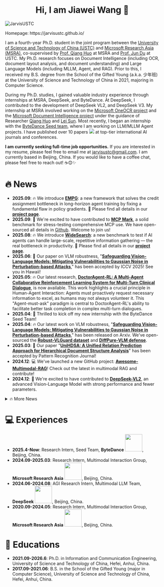 <h1 align="center">Hi, I am Jiawei Wang 👋</h1>
<p align="left"> <img src="https://komarev.com/ghpvc/?username=JarvisUSTC&label=Visitors&color=blue&style=plastic" alt="JarvisUSTC" /></p>
<p>Homepage: https://jarvisustc.github.io/</p>

<p>I am a fourth-year Ph.D. student in the joint program between the <a href="https://ustc.edu.cn/">University of Science and Technology of China (USTC)</a> and <a href="https://www.microsoft.com/en-us/research/lab/microsoft-research-asia/">Microsoft Research Asia (MSRA)</a>, co-supervised by <a href="https://www.microsoft.com/en-us/research/people/qianghuo/">Prof. Qiang Huo</a> at MSRA and <a href="http://staff.ustc.edu.cn/~jundu/">Prof. Jun Du</a> at USTC. My Ph.D. research focuses on Document Intelligence (including OCR, document layout analysis, and document understanding) and Large Language Models (including MLLM, Agent, and RAG). Prior to this, I received my B.S. degree from the School of the Gifted Young (a.k.a. 少年班) at the University of Science and Technology of China in 2021, majoring in Computer Science.</p>

<p>During my Ph.D. studies, I gained valuable industry experience through internships at MSRA, DeepSeek, and ByteDance. At DeepSeek, I contributed to the development of DeepSeek VL2, and DeepSeek V3. My internship at MSRA involved working on the <a href="https://learn.microsoft.com/en-us/azure/ai-services/computer-vision/overview-ocr">Microsoft OneOCR project</a> and the <a href="https://azure.microsoft.com/en-us/products/ai-services/ai-document-intelligence">Microsoft Document Intelligence project</a> under the guidance of Researcher <a href="https://www.microsoft.com/en-us/research/people/qianghuo/">Qiang Huo</a> and <a href="https://scholar.google.com/citations?user=cUfOZxQAAAAJ&amp;hl=en">Lei Sun</a>. Most recently, I began an internship with the <a href="https://seed.bytedance.com/en/">ByteDance Seed team</a>, where I am working on LLM/MLLM Agent projects. I have published over 10 papers <a href="https://scholar.google.com/citations?user=VKT0Vg4AAAAJ"><img src="https://img.shields.io/endpoint?logo=Google%20Scholar&amp;url=https%3A%2F%2Fcdn.jsdelivr.net%2Fgh%2FJarvisUSTC%2Fjarvisustc.github.io@google-scholar-stats%2Fgs_data_shieldsio.json&amp;labelColor=f6f6f6&amp;color=9cf&amp;style=flat&amp;label=citations" /></a> at top-tier international AI journals and conferences.</p>

<p><strong>I am currently seeking full-time job opportunities.</strong> If you are interested in my resume, please feel free to email me at <a href="mailto:jarvisustc@gmail.com">jarvisustc@gmail.com</a>. I am currently based in Beijing, China. If you would like to have a coffee chat, please feel free to reach out! ☕😊✨</p>

<h1 id="-news">🔥 News</h1>

<ul>
<li><b>2025.09</b>: 🔥 We introduce <a href="https://huggingface.co/papers/2509.09265"><b>EMPG</b></a>: a new framework that solves the credit assignment bottleneck in long-horizon agent training by fixing a fundamental flaw in policy gradients. 🚧 Please find all details in our <a href="https://empgseed-seed.github.io/"><b>project page</b></a>.</li>
<li><b>2025.09</b>: 🎉 We're excited to have contributed to <a href="https://mcpmark.ai/"><b>MCP Mark</b></a>, a solid benchmark for stress-testing comprehensive MCP use. We have open-sourced all details in <a href="https://github.com/eval-sys/mcpmark/">Github</a>. Welcome to join us!</li>
<li><b>2025.08</b>: 🔥 We introduce <a href="https://arxiv.org/pdf/2508.07999"><b>WideSearch</b></a>: a new benchmark to test if AI agents can handle large-scale, repetitive information gathering — the real bottleneck in productivity. 🚧 Please find all details in our <a href="https://widesearch-seed.github.io/"><b>project page</b></a>.</li>
<li><b>2025.06</b>: 🎉 Our paper on VLM robustness, "<a href="https://arxiv.org/abs/2504.01308"><b>Safeguarding Vision-Language Models: Mitigating Vulnerabilities to Gaussian Noise in Perturbation-based Attacks</b></a>," has been accepted by ICCV 2025! See you in Hawaii!</li>
<li><b>2025.05</b>: 🔥 Our latest research, <a href="https://arxiv.org/abs/2505.19630"><b>DoctorAgent-RL: A Multi-Agent Collaborative Reinforcement Learning System for Multi-Turn Clinical Dialogue</b></a>, is now available. This work highlights a crucial principle in Human-Agent Interaction: Agents must proactively request necessary information to excel, as humans may not always volunteer it. This "Agent-must-ask" paradigm is central to DoctorAgent-RL's ability to facilitate better task completion in complex multi-turn dialogues. </li>
<li><b>2025.04</b>: 🎉 Thrilled to kick off my new internship with the ByteDance Seed Team!</li>
<li><b>2025.04</b>: 🔥 Our latest work on VLM robustness, "<a href="https://arxiv.org/abs/2504.01308"><b>Safeguarding Vision-Language Models: Mitigating Vulnerabilities to Gaussian Noise in Perturbation-based Attacks</b></a>," has been released on Arxiv. We've open-sourced the <a href="https://huggingface.co/datasets/Jarvis1111/RobustVLGuard"><b>Robust-VLGuard dataset</b></a> and <a href="https://github.com/JarvisUSTC/DiffPure-RobustVLM"><b>DiffPure-VLM defense</b></a>.</li>
<li><b>2025.03</b>: 🎉 Our paper "<a href="https://arxiv.org/abs/2503.15893"><b>UniHDSA: A Unified Relation Prediction Approach for Hierarchical Document Structure Analysis</b></a>" has been accepted by Pattern Recognition Journal!</li>
<li><b>2024.12</b>: 💻 We've launched a new GitHub project: <a href="https://github.com/JarvisUSTC/Awesome-Multimodal-RAG"><b>Awesome-Multimodal-RAG</b></a>! Check out the latest in multimodal RAG and contribute!</li>
<li><b>2024.12</b>: 🤝 We're excited to have contributed to <a href="https://github.com/deepseek-ai/DeepSeek-VL2"><b>DeepSeek-VL2</b></a>, an advanced Vision-Language Model with strong performance and fewer parameters.</li>
</ul>
<details>
<summary> 🔥 More News</summary>
<ul>
<li><b>2024.08-09</b>: 🗣️ Presented DLAFormer and DRFormer at ICDAR in Athens! Photos can be found <a href="https://photos.app.goo.gl/8aw4mYxDUtA5ELuJ6">here</a>. A memorable experience meeting colleagues and exploring the city.</li>
<li><b>2024.08</b>: ✍️ The complete version of DLAFormer, titled "<a href="https://arxiv.org/abs/2503.15893"><b>UniHDSA: A Unified Relation Prediction Approach for Hierarchical Document Structure Analysis</b></a>", has been submitted to Pattern Recognition Journal.</li>
<li><b>2024.07</b>: 🎉 Our Detect-Order-Construct have been accepted by Pattern Recognition!</li>
<li><b>2024.06</b>: 🗣️ Our DLAFormer, UniVIE, and DRFormer selected for oral presentation at ICDAR 2024!</li>
<li><b>2024.03</b>: 🚀 Azure AI Document Intelligence now supports Hierarchical Document Structure Analysis (HDSA), based on our "<a href="https://arxiv.org/abs/2401.11874"><b>Detect-Order-Construct: A Tree Construction based Approach for Hierarchical Document Structure Analysis</b></a>" paper. Details on <a href="https://arxiv.org/abs/2401.11874">arXiv</a> and the <a href="https://techcommunity.microsoft.com/t5/ai-azure-ai-services-blog/document-intelligence-preview-adds-more-prebuilts-support-for/ba-p/4084608">official announcement</a>.</li>
<li><b>2024.03</b>: 💻 Source code released for our <a href="https://github.com/JarvisUSTC/Language-Enhanced-CLIP-For-Multi-label-Image-Recognition"><b>Language-Enhanced Image New Category Discovery solution</b></a> from the CVPR 2023 HIT Workshop.</li>
<li><b>2024.02</b>: ✍️ Our new work on Document Layout Analysis, <b>DLAFormer: A End-to-End Transformer for Document Layout Analysis</b>, submitted to ICDAR 2024.</li>
<li><b>2024.01</b>: 💡 Introduced <a href="https://arxiv.org/abs/2401.09220"><b>UniVIE: A Unified Label Space Approach to Visual Information Extraction from Form-like Documents</b></a>! Reframing VIE as relation prediction with a unified label space.</li>
<li><b>2024.01</b>: 📄 New technical paper released: <a href="https://arxiv.org/abs/2401.09232"><b>Dynamic Relation Transformer for Contextual Text Block Detection</b></a>!</li>
<li><b>2023.12</b>: 🏆 <a href="https://mp.weixin.qq.com/s/B1r2uJ0bNg_u50vuNI5MPw"><b>2nd Prize</b>, 2023 International Algorithm Case Competition (Visual Prompt Tuning Challenge @ CVPR 2023 HIT Workshop)</a>, <b>200,000 RMB bonus</b>!</li>
<li><b>2023.11</b>: ✍️ Our new progress on Hierarchical Document Structure Analysis submitted to Pattern Recognition Journal.</li>
<li><b>2023.07</b>: 🎉 "<a href="https://arxiv.org/abs/2303.11615"><b>Robust Table Structure Recognition with Dynamic Queries Enhanced Detection Transformer</b></a>" accepted by Pattern Recognition Journal!</li>
<li><b>2023.04</b>: 🎉 Two papers accepted by <b>ICDAR 2023</b>!</li>
<li><b>2023.03</b>: 💡 Proposed a new <a href="https://arxiv.org/abs/2303.11615"><b>Dynamic Queries based Detection Transformer</b></a> for more robust table structure recognition!</li>
<li><b>2022.12</b>: 🏆 <a href="https://mp.weixin.qq.com/s/Au8oRHbX0Ls2gL4WiBNmqw"><b>2nd Prize</b>, 2022 International Algorithm Case Competition (Panoptic Scene Graph Challenge @ ECCV 2022 SenseHuman Workshop)</a>, <b>100,000 RMB bonus</b>!</li>
<li><b>2022.09</b>: 🎉 One paper accepted by <b>ACM MM 2022</b>!</li>
</ul>
</details>

<h1 id="-experiences">💻 Experiences</h1>
<ul>
  <li><strong>2025.4-Now</strong>: Research Intern, Seed Team, <strong>ByteDance</strong> <img src="./images/bytedance-seed.jpg" style="width: 4em;" />, Beijing, China.</li>
  <li><strong>2024.09-2025.03</strong>: Research Intern, Multimodal Interaction Group, <strong>Microsoft Research Asia</strong> <img src="./images/microsoft_logo.svg" style="width: 4em;" />, Beijing, China.</li>
  <li><strong>2024.06-2024.08</strong>: AGI Research Intern, Multimodal LLM Team, <strong>DeepSeek</strong> <img src="./images/deepseek_logo.png" style="width: 4em;" />, Beijing, China.</li>
  <li><strong>2020.09-2024.05</strong>: Research Intern, Multimodal Interaction Group, <strong>Microsoft Research Asia</strong> <img src="./images/microsoft_logo.svg" style="width: 4em;" />, Beijing, China.</li>
</ul>

<h1 id="-educations">📖 Educations</h1>
<ul>
  <li><strong>2021.09-2026.6</strong>: Ph.D. in Information and Communication Engineering, University of Science and Technology of China, Hefei, Anhui, China.</li>
  <li><strong>2017.09-2021.06</strong>: B.S. in the School of the Gifted Young (major in Computer Science), University of Science and Technology of China, Hefei, Anhui, China.</li>
</ul>
<!--
**JarvisUSTC/JarvisUSTC** is a ✨ _special_ ✨ repository because its `README.md` (this file) appears on your GitHub profile.

Here are some ideas to get you started:

- 🔭 I’m currently working on ...
- 🌱 I’m currently learning ...
- 👯 I’m looking to collaborate on ...
- 🤔 I’m looking for help with ...
- 💬 Ask me about ...
- 📫 How to reach me: ...
- 😄 Pronouns: ...
- ⚡ Fun fact: ...
-->
